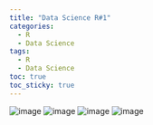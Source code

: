 ```yaml
---
title: "Data Science R#1"
categories:
  - R
  - Data Science
tags:
  - R
  - Data Science
toc: true
toc_sticky: true
---
```

![image](https://user-images.githubusercontent.com/79195793/124612202-1b14f980-dead-11eb-8af4-20ffd0afcb85.png)
![image](https://user-images.githubusercontent.com/79195793/124612279-29631580-dead-11eb-9c38-f836fff02082.png)
![image](https://user-images.githubusercontent.com/79195793/124612295-2d8f3300-dead-11eb-8a4d-aa6639850480.png)
![image](https://user-images.githubusercontent.com/79195793/124612322-308a2380-dead-11eb-90ff-cd999f4f1424.png)
